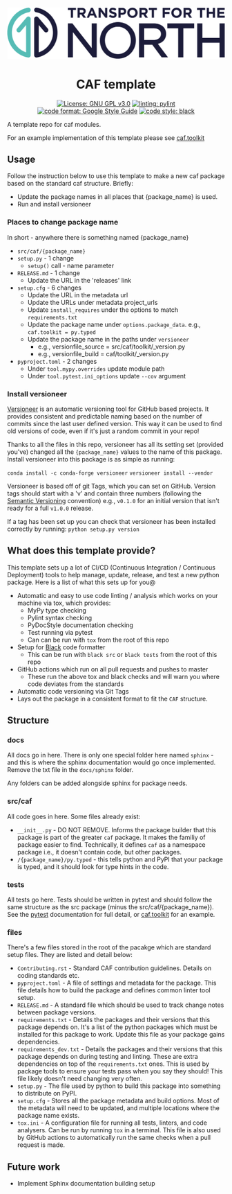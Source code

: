 ![Transport for the North Logo](https://github.com/Transport-for-the-North/caf.toolkit/blob/main/docs/TFN_Landscape_Colour_CMYK.png)

<h1 align="center">CAF template</h1>

<p align="center">
<a href="https://www.gnu.org/licenses/gpl-3.0.en.html"><img alt="License: GNU GPL v3.0" src="https://img.shields.io/badge/license-GPLv3-blueviolet.svg"></a>
<a href="https://github.com/PyCQA/pylint"><img alt="linting: pylint" src="https://img.shields.io/badge/linting-pylint-yellowgreen"></a>
<a href="https://google.github.io/styleguide/pyguide.html"><img alt="code format: Google Style Guide" src="https://img.shields.io/badge/code%20style-Google%20Style%20Guide-blue"></a>
<a href="https://github.com/psf/black"><img alt="code style: black" src="https://img.shields.io/badge/code%20format-black-000000.svg"></a>
</p>

A template repo for caf modules.

For an example implementation of this template please see [caf.toolkit](https://github.com/Transport-for-the-North/caf.toolkit)

## Usage
Follow the instruction below to use this template to make a new caf package based on the
standard caf structure. Briefly:

- Update the package names in all places that {package_name} is used.
- Run and install versioneer

### Places to change package name
In short - anywhere there is something named {package_name} 

- `src/caf/{package_name}`
- `setup.py` - 1 change
  - `setup()` call - name parameter 
- `RELEASE.md` - 1 change
  - Update the URL in the 'releases' link
- `setup.cfg` - 6 changes
  - Update the URL in the metadata url
  - Update the URLs under  metadata project_urls
  - Update `install_requires` under the options to match `requirements.txt`
  - Update the package name under `options.package_data`. e.g., `caf.toolkit = py.typed`
  - Update the package name in the paths under `versioneer`
    - e.g., versionfile_source = src/caf/toolkit/_version.py 
    - e.g., versionfile_build = caf/toolkit/_version.py
- `pyproject.toml` - 2 changes
  - Under `tool.mypy.overrides` update module path
  - Under `tool.pytest.ini_options` update `--cov` argument


### Install versioneer
[Versioneer](https://github.com/python-versioneer/python-versioneer) 
is an automatic versioning tool for GitHub based projects. It provides 
consistent and predictable naming based on the number of commits since the last 
user defined version. This way it can be used to find old versions of code, even 
if it's just a random commit in your repo!

Thanks to all the files in this repo, versioneer has all its setting set (provided you've) changed
all the `{package_name}` values to the name of this package. Install versioneer into this package
is as simple as running:

`conda install -c conda-forge versioneer`
`versioneer install --vendor`

Versioneer is based off of git Tags, which you can set on GitHub. Version tags should start with
a 'v' and contain three numbers (following the [Semantic Versioning](https://semver.org/) convention)
e.g., `v0.1.0` for an initial version that isn't ready for a full `v1.0.0` release.

If a tag has been set up you can check that versioneer has been installed correctly by running:
`python setup.py version`

## What does this template provide?
This template sets up a lot of CI/CD (Continuous Integration / Continuous Deployment) tools to help 
manage, update, release, and test a new python package. Here is a list of what this sets up for you@

- Automatic and easy to use code linting / analysis which works on your machine via tox, which provides:
  - MyPy type checking
  - Pylint syntax checking
  - PyDocStyle documentation checking
  - Test running via pytest
  - Can can be run with `tox` from the root of this repo
- Setup for [Black](https://github.com/psf/black) code formatter
  - This can be run with `black src` or `black tests` from the root of this repo
- GitHub actions which run on all pull requests and pushes to master
  - These run the above tox and black checks and will warn you where code deviates from the standards
- Automatic code versioning via Git Tags
- Lays out the package in a consistent format to fit the `CAF` structure.

## Structure

### docs
All docs go in here. There is only one special folder here named `sphinx` - and this is where the sphinx documentation would go once implemented.
Remove the txt file in the `docs/sphinx` folder. 

Any folders can be added alongside sphinx for package needs.

### src/caf
All code goes in here. Some files already exist:
- `__init__.py` - DO NOT REMOVE. Informs the package builder that this package is part of the greater `caf` package. It makes the familiy of package easier to find.
  Technically, it defines `caf` as a namespace package i.e., it doesn't contain code, but other packages.
- `/{package_name}/py.typed` - this tells python and PyPI that your package is typed, and it should look for type hints in the code.


### tests
All tests go here.
Tests should be written in pytest and should follow the same structure as the src package (minus the src/caf/{package_name}).
See the [pytest](https://docs.pytest.org/en/7.2.x/) documentation for full detail, or [caf.toolkit](https://github.com/Transport-for-the-North/caf.toolkit) for an example.


### files
There's a few files stored in the root of the pacakge which are standard setup files. They are listed and detail below:

- `Contributing.rst` - Standard CAF contribution guidelines. Details on coding standards etc.
- `pyproject.toml` - A file of settings and metadata for the package. This file details how to build the package and defines common linter tool setup.
- `RELEASE.md` - A standard file which should be used to track change notes between package versions.
- `requirements.txt` - Details the packages and their versions that this package depends on. It's a 
  list of the python packages which must be installed for this package to work. Update this file as your package gains dependencies. 
- `requirements_dev.txt` - Details the packages and their versions that this package depends on during 
  testing and linting. These are extra dependencies on top of the `requirements.txt` ones. This is used 
  by package tools to ensure your tests pass when you say they should! This file likely doesn't need changing very often.
- `setup.py` - The file used by python to build this package into something to distribute on PyPI.
- `setup.cfg` - Stores all the package metadata and build options. Most of the metadata will need to be updated, and multiple locations where the package name exists.
- `tox.ini` - A configuration file for running all tests, linters, and code analysers. Can be run 
  by running `tox` in a terminal. This file is also used by GitHub actions to automatically run
  the same checks when a pull request is made.


## Future work
- Implement Sphinx documentation building setup
